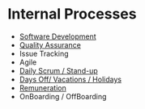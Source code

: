 # Internal Processes

- [Software Development](process/software-development.md)
- [Quality Assurance](process/quality-assurance.md)
- Issue Tracking
- Agile
- [Daily Scrum / Stand-up](process/daily-stand-up.md)
- [Days Off/ Vacations / Holidays](process/vacation.md)
- [Remuneration](process/remuniration.md)
- OnBoarding / OffBoarding 
